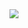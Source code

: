 <img src="https://capsule-render.vercel.app/api?type=waving&color=auto&height=200&section=header&text=jihee's Github&fontSize=90" />
